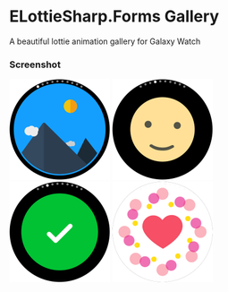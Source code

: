 # ELottieSharp.Forms Gallery
A beautiful lottie animation gallery for Galaxy Watch

### Screenshot

<img src="screenshot1.png" width=180/> <img src="screenshot2.png" width=180/> <img src="screenshot3.png" width=180/>  <img src="screenshot4.png" width=180/>